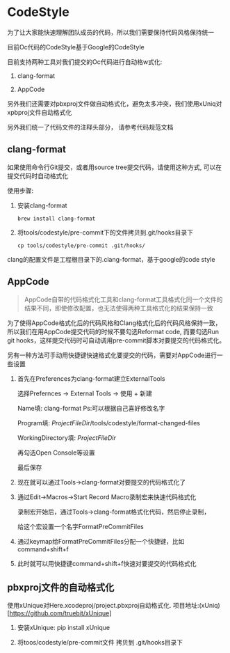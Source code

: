 # CodeStyle

为了让大家能快速理解团队成员的代码，所以我们需要保持代码风格保持统一

目前Oc代码的CodeStyle基于Google的CodeStyle

目前支持两种工具对我们提交的Oc代码进行自动格w式化:

1.  clang-format 

2.  AppCode

另外我们还需要对pbxproj文件做自动格式化，避免太多冲突，我们使用xUniq对xpbproj文件自动格式化

另外我们统一了代码文件的注释头部分， 请参考代码规范文档

## clang-format

如果使用命令行Git提交，或者用source tree提交代码，请使用这种方式, 可以在提交代码时自动格式化

使用步骤:

1.  安装clang-format 

    ```
    brew install clang-format
    ```

2.  将tools/codestyle/pre-commit下的文件拷贝到.git/hooks目录下

	```
	cp tools/codestyle/pre-commit .git/hooks/
	```

clang的配置文件是工程根目录下的.clang-format，基于google的code style

## AppCode

>AppCode自带的代码格式化工具和clang-format工具格式化同一个文件的结果不同，即使修改配置，也无法使得两种工具格式化的结果保持一致

为了使得AppCode格式化后的代码风格和Clang格式化后的代码风格保持一致，所以我们在用AppCode提交代码的时候不要勾选Reformat code, 而要勾选Run git hooks，这样提交代码时可自动调用pre-commit脚本对要提交的代码格式化。

另有一种方法可手动用快捷键快速格式化要提交的代码，需要对AppCode进行一些设置

1.  首先在Preferences为clang-format建立ExternalTools

    选择Prefernces -> External Tools -> 使用 + 新建

    Name填: clang-format    Ps:可以根据自己喜好修改名字
 
    Program填: $ProjectFileDir$/tools/codestyle/format-changed-files

    WorkingDirectory填: $ProjectFileDir$

    再勾选Open Console等设置

    最后保存

2.  现在就可以通过Tools->clang-format对要提交的代码格式化了

3.  通过Edit->Macros->Start Record Macro录制宏来快速代码格式化

    录制宏开始后，通过Tools->clang-format格式化代码，然后停止录制，

    给这个宏设置一个名字FormatPreCommitFiles

4.  通过keymap给FormatPreCommitFiles分配一个快捷键，比如command+shift+f

5.  此时就可以用快捷键command+shift+f快速对要提交的代码格式化


## pbxproj文件的自动格式化

使用xUnique对Here.xcodeproj/project.pbxproj自动格式化. 项目地址:(xUniq)[https://github.com/truebit/xUnique]

1.  安装xUnique: pip install xUnique
     
2.  将toos/codestyle/pre-commit文件 拷贝到 .git/hooks目录下






